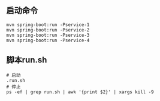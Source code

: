 ## 启动命令
```
mvn spring-boot:run -Pservice-1
mvn spring-boot:run -Pservice-2
mvn spring-boot:run -Pservice-3
mvn spring-boot:run -Pservice-4
```

## 脚本run.sh
```
# 启动
.run.sh
# 停止
ps -ef | grep run.sh | awk '{print $2}' | xargs kill -9
```